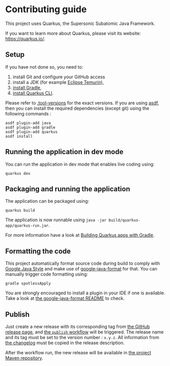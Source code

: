 # Contributing guide

This project uses Quarkus, the Supersonic Subatomic Java Framework.

If you want to learn more about Quarkus, please visit its website: https://quarkus.io/.

## Setup

If you have not done so, you need to:

1. install Git and configure your GitHub access
2. install a JDK (for example [Eclipse Temurin](https://projects.eclipse.org/projects/adoptium.temurin)),
3. [install Gradle](https://gradle.org/install/),
4. [install Quarkus CLI](https://quarkus.io/guides/cli-tooling).

Please refer to [.tool-versions](/.tool-versions) for the exact versions. If you are using [asdf](https://asdf-vm.com/),
then you can install the required dependencies (except git) using the following commands :

```shell
asdf plugin-add java
asdf plugin-add gradle
asdf plugin-add quarkus
asdf install
```

## Running the application in dev mode

You can run the application in dev mode that enables live coding using:

```shell
quarkus dev
```

## Packaging and running the application

The application can be packaged using:

```shell
quarkus build
```

The application is now runnable using `java -jar build/quarkus-app/quarkus-run.jar`.

For more information have a look at [Building Quarkus apps with Gradle](https://quarkus.io/guides/gradle-tooling).

## Formatting the code

This project automatically format source code during build to comply with
[Google Java Style](https://google.github.io/styleguide/javaguide.html) and make use of
[google-java-format](https://github.com/google/google-java-format) for that. You can manually trigger code formatting
using:

```shell
gradle spotlessApply
```

You are strongly encouraged to install a plugin in your IDE if one is available. Take a look at
[the google-java-format README](https://github.com/google/google-java-format) to check.

## Publish

Just create a new release with its corresponding tag from
[the GitHub release page](https://github.com/lescastcodeurs/lcc-slack-bot/releases), and
[the `publish` workflow](/.github/workflows/publish.yml) will be triggered. The release name and its tag must be set to
the version number : `x.y.z`. All information from [the changelog](/CHANGELOG.md) must be copied in the release
description.

After the workflow run, the new release will
be available in [the project Maven repository](https://github.com/lescastcodeurs/lcc-slack-bot/packages/).
